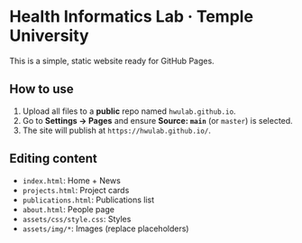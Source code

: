 # Health Informatics Lab · Temple University

This is a simple, static website ready for GitHub Pages.

## How to use
1. Upload all files to a **public** repo named `hwulab.github.io`.
2. Go to **Settings → Pages** and ensure **Source: `main`** (or `master`) is selected.
3. The site will publish at `https://hwulab.github.io/`.

## Editing content
- `index.html`: Home + News
- `projects.html`: Project cards
- `publications.html`: Publications list
- `about.html`: People page
- `assets/css/style.css`: Styles
- `assets/img/*`: Images (replace placeholders)